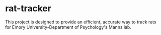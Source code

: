 rat-tracker
===========
This project is designed to provide an efficient, accurate way to track rats for Emory University-Department of Psychology's Manns lab.

